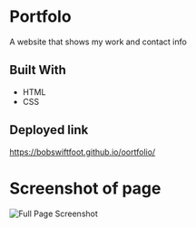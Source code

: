 # Portfolo
A website that shows my work and contact info

## Built With
* HTML
* CSS

## Deployed link
https://bobswiftfoot.github.io/oortfolio/

# Screenshot of page
![Full Page Screenshot](/Screenshots/full-page-screenshot.png?raw=true)

